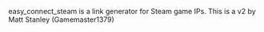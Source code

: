 easy_connect_steam is a link generator for Steam game IPs. This is a v2 by Matt Stanley (Gamemaster1379)
